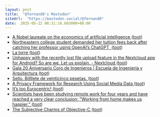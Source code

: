 ```yaml
---
layout: post
title:  "@fernand0's Mastodon"
siteUrl:  "https://mastodon.social/@fernand0"
date:  2025-05-22 08:31:16.683000+00:00
---
```

*  [A Nobel laureate on the economics of artificial intelligence ](https://www.technologyreview.com/2025/02/25/1111207/a-nobel-laureate-on-the-economics-of-artificial-intelligence) ([toot](https://mastodon.social/@fernand0/114550549818917195))
*  [Northeastern college student demanded her tuition fees back after catching her professor using OpenAI’s ChatGPT  ](https://fortune.com/2025/05/15/chatgpt-openai-northeastern-college-student-tuition-fees-back-catching-professor) ([toot](https://mastodon.social/@fernand0/114548966538875927))
*  [La torre ](https://www.flickr.com/photos/fernand0/54527334788) ([toot](https://mastodon.social/@fernand0/114548950513542845))
*  [Unhappy with the recently lost file upload feature in the Nextcloud app for Android? So are we. Let us explain. - Nextcloud ](https://nextcloud.com/blog/nextcloud-android-file-upload-issue-google) ([toot](https://mastodon.social/@fernand0/114546902286844908))
*  [Gala 20 Aniversario Coro de Ingenieros \|  Escuela de Ingeniería y Arquitectura   ](https://eina.unizar.es/noticia/gala-20-aniversario-coro-de-ingenieros) ([toot](https://mastodon.social/@fernand0/114546825116046585))
*  [Sello. Billllete de veinticinco pesetas. ](https://avecesunafoto.wordpress.com/2025/05/20/sello-billllete-de-veinticinco-pesetas) ([toot](https://mastodon.social/@fernand0/114546750690349521))
*  [A Privacy Framework for Research Using Social Media Data ](https://www.benthamsgaze.org/2025/05/15/a-privacy-framework-for-research-using-social-media-data) ([toot](https://mastodon.social/@fernand0/114546510372503226))
*  [It’s too Eurocentric! ](https://thonyc.wordpress.com/2025/04/23/its-too-eurocentric) ([toot](https://mastodon.social/@fernand0/114546383983810480))
*  [Scientists have been studying remote work for four years and have reached a very clear conclusion: "Working from home makes us happier." ](https://farmingdale-observer.com/2025/05/16/scientists-have-been-studying-remote-work-for-four-years-and-have-reached-a-very-clear-conclusion-working-from-home-makes-us-happier) ([toot](https://mastodon.social/@fernand0/114546144024748715))
*  [The Subjective Charms of Objective-C ](https://www.wired.com/story/objective-c-programming-language-verbose) ([toot](https://mastodon.social/@fernand0/114545724426108664))
